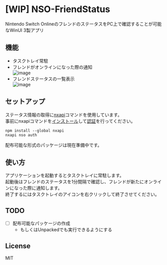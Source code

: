 # [WIP] NSO-FriendStatus

Nintendo Switch OnlineのフレンドのステータスをPC上で確認することが可能なWinUI 3製アプリ

## 機能

- タスクトレイ常駐
- フレンドがオンラインになった際の通知  
  ![image](https://user-images.githubusercontent.com/3415240/168440877-c76a7256-a5f1-4be5-860d-31781335fecb.png)
- フレンドステータスの一覧表示  
  ![image](https://user-images.githubusercontent.com/3415240/168440862-a31e573e-53aa-48fd-bd60-8f81709b3c5a.png)

## セットアップ

ステータス情報の取得に[nxapi](https://github.com/samuelthomas2774/nxapi)コマンドを使用しています。  
事前にnxapiコマンドを[インストール](https://github.com/samuelthomas2774/nxapi#install)して[認証](https://github.com/samuelthomas2774/nxapi#login-to-the-nintendo-switch-online-app)を行ってください。

```
npm install --global nxapi
nxapi nso auth
```

配布可能な形式のパッケージは現在準備中です。

## 使い方

アプリケーションを起動するとタスクトレイに常駐します。  
起動後はフレンドのステータスを1分間隔で確認し、フレンドが新たにオンラインになった際に通知します。  
終了するにはタスクトレイのアイコンを右クリックして終了させてください。

## TODO

- [ ] 配布可能なパッケージの作成
  - もしくはUnpackedでも実行できるようにする

## License

MIT
